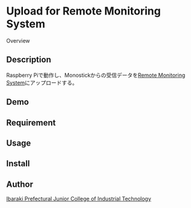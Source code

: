 Upload for Remote Monitoring System
====

Overview


## Description
<!-- 説明 簡潔に -->
Raspberry Piで動作し、Monostickからの受信データを[Remote Monitoring System](https://github.com/tmpsys-sangitan/Remote-Monitoring-System-H29)にアップロードする。

## Demo
<!-- 動作デモ アニメーションGIFがよく使われる -->

## Requirement
<!-- 要件 -->

## Usage
<!-- 使用方法 これ要る？ -->

## Install
<!-- インストール方法 この場合はGAEにソースをクローンして稼働するまで -->


## Author
<!-- 著者 卒業研究なので学校名義で -->
[Ibaraki Prefectural Junior College of Industrial Technology](http://www.ibaraki-it.ac.jp/)
